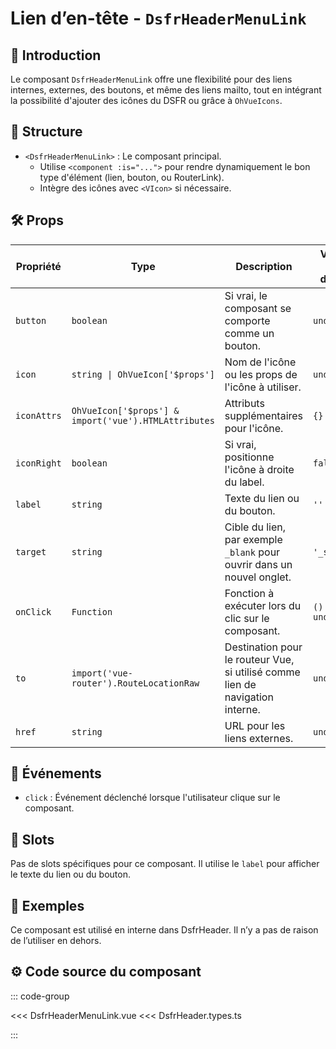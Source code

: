 # Lien d’en-tête - `DsfrHeaderMenuLink`

## 🌟 Introduction

Le composant `DsfrHeaderMenuLink` offre une flexibilité pour des liens internes, externes, des boutons, et même des liens mailto, tout en intégrant la possibilité d'ajouter des icônes du DSFR ou grâce à `OhVueIcons`.

## 📐 Structure

- `<DsfrHeaderMenuLink>` : Le composant principal.
  - Utilise `<component :is="...">` pour rendre dynamiquement le bon type d'élément (lien, bouton, ou RouterLink).
  - Intègre des icônes avec `<VIcon>` si nécessaire.

## 🛠️ Props

| Propriété   | Type                               | Description                                                                                        | Valeur par défaut |
|-------------|------------------------------------|----------------------------------------------------------------------------------------------------|-------------------|
| `button`    | `boolean`                          | Si vrai, le composant se comporte comme un bouton.                                                 | `undefined`       |
| `icon`      | `string \| OhVueIcon['$props']`        | Nom de l'icône ou les props de l'icône à utiliser.                                                 | `undefined`       |
| `iconAttrs` | `OhVueIcon['$props'] & import('vue').HTMLAttributes` | Attributs supplémentaires pour l'icône.                                                            | `{}`              |
| `iconRight` | `boolean`                          | Si vrai, positionne l'icône à droite du label.                                                     | `false`           |
| `label`     | `string`                           | Texte du lien ou du bouton.                                                                        | `''`              |
| `target`    | `string`                           | Cible du lien, par exemple `_blank` pour ouvrir dans un nouvel onglet.                             | `'_self'`         |
| `onClick`   | `Function`                         | Fonction à exécuter lors du clic sur le composant.                                                 | `() => undefined` |
| `to`        | `import('vue-router').RouteLocationRaw`                 | Destination pour le routeur Vue, si utilisé comme lien de navigation interne.                      | `undefined`       |
| `href`      | `string`                           | URL pour les liens externes.                                                                       | `undefined`       |

## 📡 Événements

- `click` : Événement déclenché lorsque l'utilisateur clique sur le composant.

## 🧩 Slots

Pas de slots spécifiques pour ce composant. Il utilise le `label` pour afficher le texte du lien ou du bouton.

## 📝 Exemples

Ce composant est utilisé en interne dans DsfrHeader. Il n’y a pas de raison de l’utiliser en dehors.

## ⚙️ Code source du composant

::: code-group

<<< DsfrHeaderMenuLink.vue
<<< DsfrHeader.types.ts

:::
